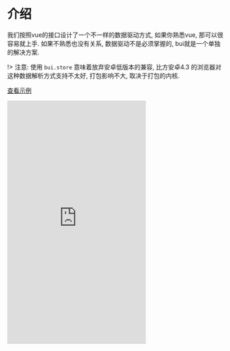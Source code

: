 
# 介绍

我们按照vue的接口设计了一个不一样的数据驱动方式, 如果你熟悉vue, 那可以很容易就上手. 如果不熟悉也没有关系, 数据驱动不是必须掌握的, bui就是一个单独的解决方案.

!> 注意: 使用 `bui.store` 意味着放弃安卓低版本的兼容, 比方安卓4.3 的浏览器对这种数据解析方式支持不太好, 打包影响不大, 取决于打包的内核. 

[查看示例](http://easybui.com/demo/#pages/store/index)


<iframe width="320" height="560" src="http://www.easybui.com/demo/#pages/store/index" allowfullscreen="allowfullscreen" frameborder="0"></iframe>
